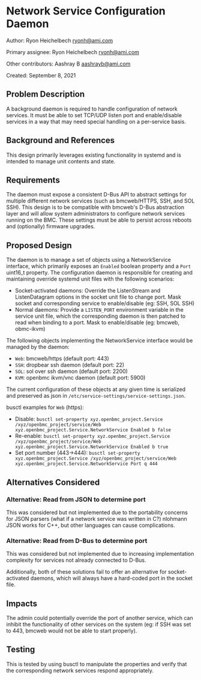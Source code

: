 # Network Service Configuration Daemon

Author:
  Ryon Heichelbech <ryonh@ami.com>

Primary assignee:
  Ryon Heichelbech <ryonh@ami.com>

Other contributors:
  Aashray B <aashrayb@ami.com>

Created:
  September 8, 2021

## Problem Description
A background daemon is required to handle configuration of network services. It
must be able to set TCP/UDP listen port and enable/disable services in a way
that may need special handling on a per-service basis.

## Background and References
This design primarily leverages existing functionality in systemd and is
intended to manage unit contents and state.

## Requirements
The daemon must expose a consistent D-Bus API to abstract settings for multiple
different network services (such as bmcweb/HTTPS, SSH, and SOL SSH). This
design is to be compatible with bmcweb's D-Bus abstraction layer and will allow
system administrators to configure network services running on the BMC. These
settings must be able to persist across reboots and (optionally) firmware
upgrades.


## Proposed Design
The daemon is to manage a set of objects using a NetworkService interface,
which primarily exposes an `Enabled` boolean property and a `Port` uint16\_t
property. The configuration daemon is responsible for creating and maintaining
override systemd unit files with the following scenarios:

 - Socket-activated daemons: Override the ListenStream and ListenDatagram
   options in the socket unit file to change port. Mask socket and
   corresponding service to enable/disable (eg: SSH, SOL SSH)
 - Normal daemons: Provide a `LISTEN_PORT` environment variable in the service
   unit file, which the corresponding daemon is then patched to read when
   binding to a port. Mask to enable/disable (eg: bmcweb, obmc-ikvm)

The following objects implementing the NetworkService interface would be
managed by the daemon:

 - `Web`: bmcweb/https (default port: 443)
 - `SSH`: dropbear ssh daemon (default port: 22)
 - `SOL`: sol over ssh daemon (default port: 2200)
 - `KVM`: openbmc ikvm/vnc daemon (default port: 5900)

The current configuration of these objects at any given time is serialized and preserved as json in `/etc/service-settings/service-settings.json`.

busctl examples for `Web` (https):

 - Disable:
   `busctl set-property xyz.openbmc_project.Service /xyz/openbmc_project/service/Web xyz.openbmc_project.Service.NetworkService Enabled b false`
 - Re-enable:
   `busctl set-property xyz.openbmc_project.Service /xyz/openbmc_project/service/Web xyz.openbmc_project.Service.NetworkService Enabled b true`
 - Set port number (443->444):
   `busctl set-property xyz.openbmc_project.Service /xyz/openbmc_project/service/Web xyz.openbmc_project.Service.NetworkService Port q 444`

## Alternatives Considered
### Alternative: Read from JSON to determine port
This was considered but not implemented due to the portability concerns for
JSON parsers (what if a network service was written in C?) nlohmann JSON works
for C++, but other languages can cause complications.

### Alternative: Read from D-Bus to determine port
This was considered but not implemented due to increasing implementation
complexity for services not already connected to D-Bus.

Additionally, both of these solutions fail to offer an alternative for
socket-activated daemons, which will always have a hard-coded port in the
socket file.

## Impacts
The admin could potentially override the port of another service, which can
inhibit the functionality of other services on the system (eg: if SSH was set
to 443, bmcweb would not be able to start properly).

## Testing
This is tested by using busctl to manipulate the properties and verify that the
corresponding network services respond appropriately.
